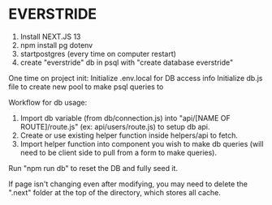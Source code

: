 # EVERSTRIDE

1. Install NEXT.JS 13
2. npm install pg dotenv
3. startpostgres (every time on computer restart)
4. create "everstride" db in psql with "create database everstride"

One time on project init:
Initialize .env.local for DB access info
Initialize db.js file to create new pool to make psql queries to

Workflow for db usage:
1. Import db variable (from db/connection.js) into "api/[NAME OF ROUTE]/route.js" (ex: api/users/route.js) to setup db api.
2. Create or use existing helper function inside helpers/api to fetch.
3. Import helper function into component you wish to make db queries (will need to be client side to pull from a form to make queries).

Run "npm run db" to reset the DB and fully seed it.

If page isn't changing even after modifying, you may need to delete the ".next" folder at the top of the directory, which stores all cache.

